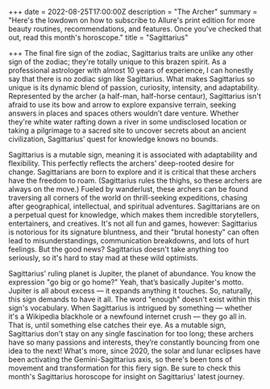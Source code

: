 +++
date = 2022-08-25T17:00:00Z
description = "The Archer"
summary = "Here's the lowdown on how to subscribe to Allure's print edition for more beauty routines, recommendations, and features. Once you've checked that out, read this month's horoscope."
title = "Sagittarius"

+++
The final fire sign of the zodiac, Sagittarius traits are unlike any other sign of the zodiac; they're totally unique to this brazen spirit. As a professional astrologer with almost 10 years of experience, I can honestly say that there is no zodiac sign like Sagittarius. What makes Sagittarius so unique is its dynamic blend of passion, curiosity, intensity, and adaptability. Represented by the archer (a half-man, half-horse centaur), Sagittarius isn't afraid to use its bow and arrow to explore expansive terrain, seeking answers in places and spaces others wouldn’t dare venture. Whether they're white water rafting down a river in some undisclosed location or taking a pilgrimage to a sacred site to uncover secrets about an ancient civilization, Sagittarius’ quest for knowledge knows no bounds.

Sagittarius is a mutable sign, meaning it is associated with adaptability and flexibility. This perfectly reflects the archers' deep-rooted desire for change. Sagittarians are born to explore and it is critical that these archers have the freedom to roam. (Sagittarius rules the thighs, so these archers are always on the move.) Fueled by wanderlust, these archers can be found traversing all corners of the world on thrill-seeking expeditions, chasing after geographical, intellectual, and spiritual adventures. Sagittarians are on a perpetual quest for knowledge, which makes them incredible storytellers, entertainers, and creatives. It's not all fun and games, however: Sagittarius is notorious for its signature bluntness, and their "brutal honesty" can often lead to misunderstandings, communication breakdowns, and lots of hurt feelings. But the good news? Sagittarius doesn't take anything too seriously, so it's hard to stay mad at these wild optimists. 

Sagittarius' ruling planet is Jupiter, the planet of abundance. You know the expression "go big or go home?" Yeah, that’s basically Jupiter's motto. Jupiter is all about excess — it expands anything it touches. So, naturally, this sign demands to have it all. The word  "enough" doesn't exist within this sign's vocabulary. When Sagittarius is intrigued by something — whether it's a Wikipedia blackhole or a newfound internet crush — they go all in. That is, until something else catches their eye. As a mutable sign, Sagittarius don't stay on any single fascination for too long; these archers have so many passions and interests, they’re constantly bouncing from one idea to the next! What's more, since 2020, the solar and lunar eclipses have been activating the Gemini-Sagittarius axis, so there's been tons of movement and transformation for this fiery sign. Be sure to check this month's Sagittarius horoscope for insight on Sagittarius' latest journey.